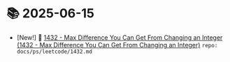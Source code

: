 # 📚 2025-06-15
- [New!] 📗 [1432 - Max Difference You Can Get From Changing an Integer (1432 - Max Difference You Can Get From Changing an Integer)](https://til.qriosity.dev/featured/ps/leetcode/1432) `repo: docs/ps/leetcode/1432.md`

